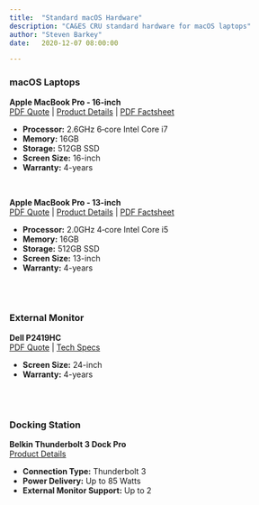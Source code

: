 ```yaml
---
title:  "Standard macOS Hardware"
description: "CA&ES CRU standard hardware for macOS laptops"
author: "Steven Barkey"
date:   2020-12-07 08:00:00

---
```

<h3>macOS Laptops</h3>
<p><b>Apple MacBook Pro - 16-inch</b><br />
<a target="_blank" href="/media/policies/Quote - Apple MacBook Pro 16-inch.pdf">PDF Quote</a> | <a target="_blank" href="https://www.apple.com/macbook-pro-16/">Product Details</a> | <a target="_blank" href="/media/policies/Factsheet - 16-inch MacBook Pro.pdf">PDF Factsheet</a></p>
<ul>
	<li><b>Processor:</b> 2.6GHz 6‑core Intel Core i7</li>
	<li><b>Memory:</b> 16GB</li>
	<li><b>Storage:</b> 512GB SSD</li>
	<li><b>Screen Size:</b> 16-inch</li>
	<li><b>Warranty:</b> 4-years</li>
</ul>
<br />
<p><b>Apple MacBook Pro - 13-inch</b><br />
<a target="_blank" href="/media/policies/Quote - Apple MacBook Pro 13-inch.pdf">PDF Quote</a> | <a target="_blank" href="https://www.apple.com/macbook-pro-16/">Product Details</a> | <a target="_blank" href="/media/policies/Factsheet - 16-inch MacBook Pro.pdf">PDF Factsheet</a></p>
<ul>
	<li><b>Processor:</b> 2.0GHz 4‑core Intel Core i5</li>
	<li><b>Memory:</b> 16GB</li>
	<li><b>Storage:</b> 512GB SSD</li>
	<li><b>Screen Size:</b> 13-inch</li>
	<li><b>Warranty:</b> 4-years</li>
</ul>
<br />
<br />
<h3>External Monitor</h3>
<p><b>Dell P2419HC</b><br />
<a target="_blank" href="/media/policies/Quote - Dell P2419HC Monitor.pdf">PDF Quote</a> | <a target="_blank" href="https://www.dell.com/en-us/work/shop/dell-24-usb-c-monitor-p2419hc/apd/210-aqco/monitors-monitor-accessories#techspecs_section">Tech Specs</a></p>
<ul>
	<li><b>Screen Size:</b> 24-inch</li>
	<li><b>Warranty:</b> 4-years</li>
</ul>
<br />
<br />
<h3>Docking Station</h3>
<p><b>Belkin Thunderbolt 3 Dock Pro</b><br />
<a target="_blank" href="https://www.apple.com/shop/product/HP9H2VC/A/belkin-thunderbolt-3-dock-pro">Product Details</a></p>
<ul>
	<li><b>Connection Type:</b> Thunderbolt 3</li>
	<li><b>Power Delivery:</b> Up to 85 Watts</li>
	<li><b>External Monitor Support:</b> Up to 2</li>
</ul>